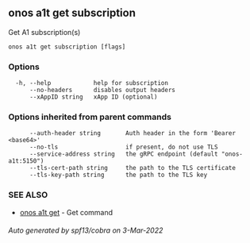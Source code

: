 ## onos a1t get subscription

Get A1 subscription(s)

```
onos a1t get subscription [flags]
```

### Options

```
  -h, --help            help for subscription
      --no-headers      disables output headers
      --xAppID string   xApp ID (optional)
```

### Options inherited from parent commands

```
      --auth-header string       Auth header in the form 'Bearer <base64>'
      --no-tls                   if present, do not use TLS
      --service-address string   the gRPC endpoint (default "onos-a1t:5150")
      --tls-cert-path string     the path to the TLS certificate
      --tls-key-path string      the path to the TLS key
```

### SEE ALSO

* [onos a1t get](onos_a1t_get.md)	 - Get command

###### Auto generated by spf13/cobra on 3-Mar-2022
